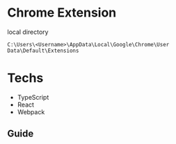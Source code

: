 
# Chrome Extension

local directory
```
C:\Users\<Username>\AppData\Local\Google\Chrome\User Data\Default\Extensions
```

# Techs
 - TypeScript
 - React
 - Webpack

## Guide
